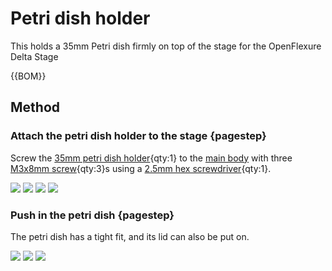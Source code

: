 # Petri dish holder

This holds a 35mm Petri dish firmly on top of the stage for the OpenFlexure Delta Stage

{{BOM}}

[35mm petri dish holder]: ../models/35mm_petri_dish_holder.stl "{cat:3DPrinted}"
[M3x8mm screw]: "{cat:part}"
[main body]: ../components/delta_stage_main_body.md "{cat:3DPrinted}"
[2.5mm hex screwdriver]: "{cat:tool}"

## Method

### Attach the petri dish holder to the stage {pagestep}

Screw the [35mm petri dish holder]{qty:1} to the [main body] with three [M3x8mm screw]{qty:3}s using a [2.5mm hex screwdriver]{qty:1}.  

![](../images/petri_dish_holder/attach1.jpg)
![](../images/petri_dish_holder/attach2.jpg)
![](../images/petri_dish_holder/attach3.jpg)
![](../images/petri_dish_holder/attach4.jpg)

### Push in the petri dish {pagestep}

The petri dish has a tight fit, and its lid can also be put on.

![](../images/petri_dish_holder/petri1.jpg)
![](../images/petri_dish_holder/petri2.jpg)
![](../images/petri_dish_holder/petri3.jpg)